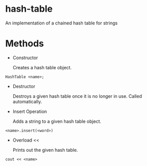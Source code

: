 # hash-table
An implementation of a chained hash table for strings

# Methods
- Constructor

    Creates a hash table object.
```
HashTable <name>;
```


- Destructor

    Destroys a given hash table once it is no longer in use.
Called automatically.


- Insert Operation

    Adds a string to a given hash table object.
```
<name>.insert(<word>)
```


- Overload <<

    Prints out the given hash table.
```
cout << <name>
```
